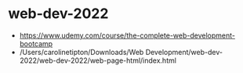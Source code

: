 # web-dev-2022
- https://www.udemy.com/course/the-complete-web-development-bootcamp
- /Users/carolinetipton/Downloads/Web Development/web-dev-2022/web-dev-2022/web-page-html/index.html